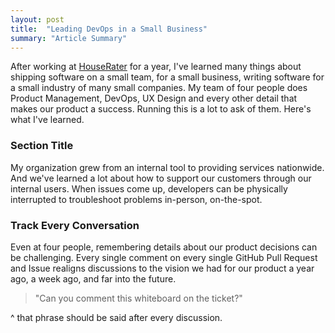 ```yaml
---
layout: post
title:  "Leading DevOps in a Small Business"
summary: "Article Summary"
---
```

After working at [HouseRater][houserater] for a year, I've learned many things about shipping software on a small team,
for a small business, writing software for a small industry of many small companies. My team of four people does
Product Management, DevOps, UX Design and every other detail that makes our product a success. Running this is a lot to
ask of them. Here's what I've learned.

### Section Title

My organization grew from an internal tool to providing services nationwide. And we've learned a lot about how to
support our customers through our internal users. When issues come up, developers can be physically interrupted to
troubleshoot problems in-person, on-the-spot.

### Track Every Conversation

Even at four people, remembering details about our product decisions can be challenging. Every single comment on every
single GitHub Pull Request and Issue realigns discussions to the vision we had for our product a year ago, a week ago,
and far into the future.

> "Can you comment this whiteboard on the ticket?"

^ that phrase should be said after every discussion.

[houserater]: https://www.houserater.com/
